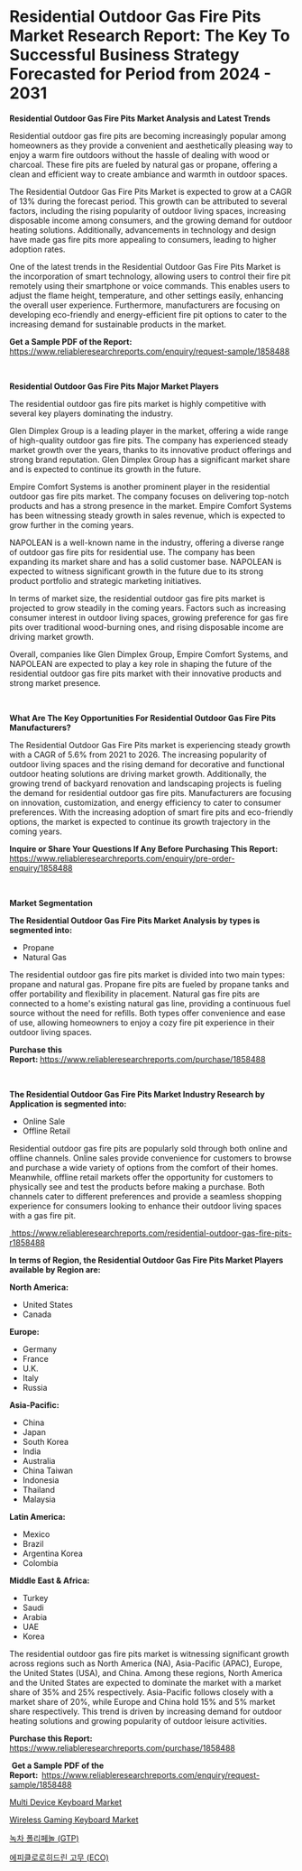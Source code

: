 <p><h1>Residential Outdoor Gas Fire Pits Market Research Report: The Key To Successful Business Strategy Forecasted for Period from 2024 - 2031</h1></p><p><strong>Residential Outdoor Gas Fire Pits Market Analysis and Latest Trends</strong></p>
<p><p>Residential outdoor gas fire pits are becoming increasingly popular among homeowners as they provide a convenient and aesthetically pleasing way to enjoy a warm fire outdoors without the hassle of dealing with wood or charcoal. These fire pits are fueled by natural gas or propane, offering a clean and efficient way to create ambiance and warmth in outdoor spaces.</p><p>The Residential Outdoor Gas Fire Pits Market is expected to grow at a CAGR of 13% during the forecast period. This growth can be attributed to several factors, including the rising popularity of outdoor living spaces, increasing disposable income among consumers, and the growing demand for outdoor heating solutions. Additionally, advancements in technology and design have made gas fire pits more appealing to consumers, leading to higher adoption rates.</p><p>One of the latest trends in the Residential Outdoor Gas Fire Pits Market is the incorporation of smart technology, allowing users to control their fire pit remotely using their smartphone or voice commands. This enables users to adjust the flame height, temperature, and other settings easily, enhancing the overall user experience. Furthermore, manufacturers are focusing on developing eco-friendly and energy-efficient fire pit options to cater to the increasing demand for sustainable products in the market.</p></p>
<p><strong>Get a Sample PDF of the Report:&nbsp;</strong> <a href="https://www.reliableresearchreports.com/enquiry/request-sample/1858488">https://www.reliableresearchreports.com/enquiry/request-sample/1858488</a></p>
<p>&nbsp;</p>
<p><strong>Residential Outdoor Gas Fire Pits Major Market Players</strong></p>
<p><p>The residential outdoor gas fire pits market is highly competitive with several key players dominating the industry. </p><p>Glen Dimplex Group is a leading player in the market, offering a wide range of high-quality outdoor gas fire pits. The company has experienced steady market growth over the years, thanks to its innovative product offerings and strong brand reputation. Glen Dimplex Group has a significant market share and is expected to continue its growth in the future.</p><p>Empire Comfort Systems is another prominent player in the residential outdoor gas fire pits market. The company focuses on delivering top-notch products and has a strong presence in the market. Empire Comfort Systems has been witnessing steady growth in sales revenue, which is expected to grow further in the coming years.</p><p>NAPOLEAN is a well-known name in the industry, offering a diverse range of outdoor gas fire pits for residential use. The company has been expanding its market share and has a solid customer base. NAPOLEAN is expected to witness significant growth in the future due to its strong product portfolio and strategic marketing initiatives.</p><p>In terms of market size, the residential outdoor gas fire pits market is projected to grow steadily in the coming years. Factors such as increasing consumer interest in outdoor living spaces, growing preference for gas fire pits over traditional wood-burning ones, and rising disposable income are driving market growth. </p><p>Overall, companies like Glen Dimplex Group, Empire Comfort Systems, and NAPOLEAN are expected to play a key role in shaping the future of the residential outdoor gas fire pits market with their innovative products and strong market presence.</p></p>
<p>&nbsp;</p>
<p><strong>What Are The Key Opportunities For Residential Outdoor Gas Fire Pits Manufacturers?</strong></p>
<p><p>The Residential Outdoor Gas Fire Pits market is experiencing steady growth with a CAGR of 5.6% from 2021 to 2026. The increasing popularity of outdoor living spaces and the rising demand for decorative and functional outdoor heating solutions are driving market growth. Additionally, the growing trend of backyard renovation and landscaping projects is fueling the demand for residential outdoor gas fire pits. Manufacturers are focusing on innovation, customization, and energy efficiency to cater to consumer preferences. With the increasing adoption of smart fire pits and eco-friendly options, the market is expected to continue its growth trajectory in the coming years.</p></p>
<p><strong>Inquire or Share Your Questions If Any Before Purchasing This Report:</strong> <a href="https://www.reliableresearchreports.com/enquiry/pre-order-enquiry/1858488">https://www.reliableresearchreports.com/enquiry/pre-order-enquiry/1858488</a></p>
<p>&nbsp;</p>
<p><strong>Market Segmentation</strong></p>
<p><strong>The Residential Outdoor Gas Fire Pits Market Analysis by types is segmented into:</strong></p>
<p><ul><li>Propane</li><li>Natural Gas</li></ul></p>
<p><p>The residential outdoor gas fire pits market is divided into two main types: propane and natural gas. Propane fire pits are fueled by propane tanks and offer portability and flexibility in placement. Natural gas fire pits are connected to a home's existing natural gas line, providing a continuous fuel source without the need for refills. Both types offer convenience and ease of use, allowing homeowners to enjoy a cozy fire pit experience in their outdoor living spaces.</p></p>
<p><strong>Purchase this Report:&nbsp;</strong><a href="https://www.reliableresearchreports.com/purchase/1858488">https://www.reliableresearchreports.com/purchase/1858488</a></p>
<p>&nbsp;</p>
<p><strong>The Residential Outdoor Gas Fire Pits Market Industry Research by Application is segmented into:</strong></p>
<p><ul><li>Online Sale</li><li>Offline Retail</li></ul></p>
<p><p>Residential outdoor gas fire pits are popularly sold through both online and offline channels. Online sales provide convenience for customers to browse and purchase a wide variety of options from the comfort of their homes. Meanwhile, offline retail markets offer the opportunity for customers to physically see and test the products before making a purchase. Both channels cater to different preferences and provide a seamless shopping experience for consumers looking to enhance their outdoor living spaces with a gas fire pit.</p></p>
<p><a href="https://www.reliableresearchreports.com/residential-outdoor-gas-fire-pits-r1858488">&nbsp;https://www.reliableresearchreports.com/residential-outdoor-gas-fire-pits-r1858488</a></p>
<p><strong>In terms of Region, the Residential Outdoor Gas Fire Pits Market Players available by Region are:</strong></p>
<p>
    <p> <strong> North America: </strong>
        <ul>
            <li>United States</li>
            <li>Canada</li>
        </ul>
        </p> 
    <p> <strong> Europe: </strong>
        <ul>
            <li>Germany</li>
            <li>France</li>
            <li>U.K.</li>
            <li>Italy</li>
            <li>Russia</li>
        </ul>
        </p> 
    <p> <strong> Asia-Pacific: </strong>
        <ul>
            <li>China</li>
            <li>Japan</li>
            <li>South Korea</li>
            <li>India</li>
            <li>Australia</li>
            <li>China Taiwan</li>
            <li>Indonesia</li>
            <li>Thailand</li>
            <li>Malaysia</li>
        </ul>
        </p> 
    <p> <strong> Latin America: </strong>
        <ul>
            <li>Mexico</li>
            <li>Brazil</li>
            <li>Argentina Korea</li>
            <li>Colombia</li>
        </ul>
        </p> 
    <p> <strong> Middle East & Africa: </strong>
        <ul>
            <li>Turkey</li>
            <li>Saudi</li>
            <li>Arabia</li>
            <li>UAE</li>
            <li>Korea</li>
        </ul>
    </p>
    </p>
<p><p>The residential outdoor gas fire pits market is witnessing significant growth across regions such as North America (NA), Asia-Pacific (APAC), Europe, the United States (USA), and China. Among these regions, North America and the United States are expected to dominate the market with a market share of 35% and 25% respectively. Asia-Pacific follows closely with a market share of 20%, while Europe and China hold 15% and 5% market share respectively. This trend is driven by increasing demand for outdoor heating solutions and growing popularity of outdoor leisure activities.</p></p>
<p><strong>Purchase this Report: </strong><a href="https://www.reliableresearchreports.com/purchase/1858488">https://www.reliableresearchreports.com/purchase/1858488</a></p>
<p>&nbsp;<strong>Get a Sample PDF of the Report:&nbsp;&nbsp;</strong><a href="https://www.reliableresearchreports.com/enquiry/request-sample/1858488">https://www.reliableresearchreports.com/enquiry/request-sample/1858488</a></p>
<p><strong></strong></p>
<p><p><a href="https://github.com/cecuraprangm/Market-Research-Report-List-3/blob/main/multi-device-keyboard-market.md">Multi Device Keyboard Market</a></p><p><a href="https://github.com/fiixsa/Market-Research-Report-List-3/blob/main/wireless-gaming-keyboard-market.md">Wireless Gaming Keyboard Market</a></p><p><a href="https://github.com/solomonbode85/Market-Research-Report-List-1/blob/main/6761691153863.md">녹차 폴리페놀 (GTP)</a></p><p><a href="https://github.com/PhilToryphy7876567/Market-Research-Report-List-2/blob/main/9100879153862.md">에피클로로히드린 고무 (ECO)</a></p></p>